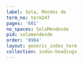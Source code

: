 ```yaml
---
label: Sola, Mendes de
term_no: term247
pages: '601'
no_spaces: SolaMendesde
pid: solamendesde
order: '0904'
layout: generic_index_term
collection: index-headings
---
```

